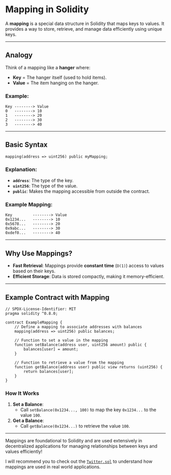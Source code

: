 # **Mapping in Solidity**

A **mapping** is a special data structure in Solidity that maps keys to values. It provides a way to store, retrieve, and manage data efficiently using unique keys.

---

## **Analogy**

Think of a mapping like a **hanger** where:

- **Key** = The hanger itself (used to hold items).
- **Value** = The item hanging on the hanger.

### Example:

```plaintext
Key --------> Value
0   --------> 10
1   --------> 20
2   --------> 30
3   --------> 40
```

---

## **Basic Syntax**

```solidity
mapping(address => uint256) public myMapping;
```

### Explanation:

- **`address`**: The type of the key.
- **`uint256`**: The type of the value.
- **`public`**: Makes the mapping accessible from outside the contract.

### Example Mapping:

```plaintext
Key         --------> Value
0x1234...   --------> 10
0x5678...   --------> 20
0x9abc...   --------> 30
0xdef0...   --------> 40
```

---

## **Why Use Mappings?**

- **Fast Retrieval**: Mappings provide **constant time** (`O(1)`) access to values based on their keys.
- **Efficient Storage**: Data is stored compactly, making it memory-efficient.

---

## **Example Contract with Mapping**

```solidity
// SPDX-License-Identifier: MIT
pragma solidity ^0.8.0;

contract ExampleMapping {
    // Define a mapping to associate addresses with balances
    mapping(address => uint256) public balances;

    // Function to set a value in the mapping
    function setBalance(address user, uint256 amount) public {
        balances[user] = amount;
    }

    // Function to retrieve a value from the mapping
    function getBalance(address user) public view returns (uint256) {
        return balances[user];
    }
}
```

### **How It Works**

1. **Set a Balance**:
   - Call `setBalance(0x1234..., 100)` to map the key `0x1234...` to the value `100`.
2. **Get a Balance**:
   - Call `getBalance(0x1234...)` to retrieve the value `100`.

---

Mappings are foundational to Solidity and are used extensively in decentralized applications for managing relationships between keys and values efficiently!

I will recommend you to check out the [`Twitter.sol`](../../contracts/Twitter.sol) to understand how mappings are used in real world applications.
